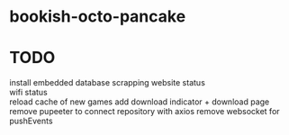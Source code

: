 # bookish-octo-pancake

# TODO
install embedded database
scrapping website status  
wifi status  
reload cache of new games
add download indicator + download page
remove pupeeter to connect repository with axios
remove websocket for pushEvents